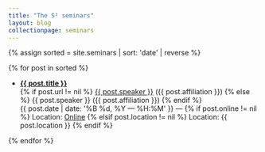 ```yaml
---
title: "The S³ seminars"
layout: blog
collectionpage: seminars
---
```


{% assign sorted = site.seminars | sort: 'date' | reverse %}

{% for post in sorted %}
<ul>
  <li> <b><a href="{{ post.url }}">{{ post.title }}</a></b><br/>
  {% if post.url != nil %}
    <a href="{{ post.perso }}">{{ post.speaker }}</a> ({{ post.affiliation }})
  {% else %}
    {{ post.speaker }} ({{ post.affiliation }})
  {% endif %} <br/>
  {{ post.date | date: '%B %d, %Y — %H:%M' }} —
  {% if post.online != nil %}
    Location: <a href="{{ post.online }}">Online</a>
  {% elsif post.location != nil %}
    Location: {{ post.location }}
  {% endif %}</li>
</ul>
{% endfor %}
